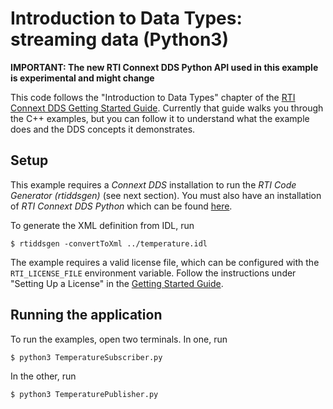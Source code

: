 # Introduction to Data Types: streaming data (Python3)
**IMPORTANT: The new RTI Connext DDS Python API used in this example
is experimental and might change**

This code follows the "Introduction to Data Types" chapter of the
[RTI Connext DDS Getting Started Guide](https://community.rti.com/static/documentation/connext-dds/6.0.1/doc/manuals/connext_dds/getting_started/index.html).
Currently that guide walks you through the C++ examples, but you can follow it to
understand what the example does and the DDS concepts it demonstrates.

## Setup
This example requires a *Connext DDS* installation to run the *RTI Code Generator (rtiddsgen)*
(see next section). You must also have an installation of *RTI Connext DDS Python* which can
be found [here](https://github.com/rticommunity/connextdds-py).

To generate the XML definition from IDL, run
```shell
$ rtiddsgen -convertToXml ../temperature.idl
```

The example requires a valid license file, which can be configured with
the `RTI_LICENSE_FILE` environment variable. Follow the instructions under
"Setting Up a License" in the [Getting Started Guide](https://community.rti.com/static/documentation/connext-dds/6.0.1/doc/manuals/connext_dds/getting_started/index.html).

## Running the application
To run the examples, open two terminals.
In one, run
```shell
$ python3 TemperatureSubscriber.py
```
In the other, run
```shell
$ python3 TemperaturePublisher.py
```
